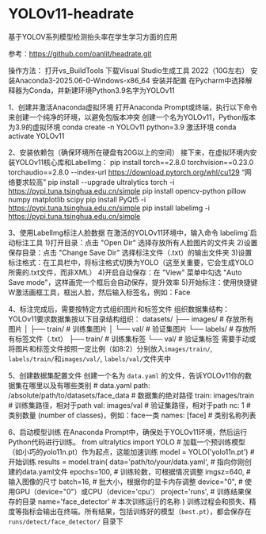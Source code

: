 # YOLOv11-headrate
基于YOLOV系列模型检测抬头率在学生学习方面的应用

参考：https://github.com/oanlit/headrate.git

操作方法：
  打开vs_BuildTools	下载Visual Studio生成工具 2022（10G左右）
  安装Anaconda3-2025.06-0-Windows-x86_64	安装并配置
  在Pycharm中选择解释器为Conda，并新建环境Python3.9名字为YOLOv11

1、创建并激活Anaconda虚拟环境
	打开Anaconda Prompt或终端，执行以下命令来创建一个纯净的环境，以避免包版本冲突
	创建一个名为YOLOv11，Python版本为3.9的虚拟环境
		conda create -n YOLOv11 python=3.9
	激活环境
		conda activate YOLOv11

2、安装依赖包（确保环境所在硬盘有20G以上的空间）
	接下来，在虚拟环境内安装YOLOv11核心库和LabelImg：
	pip install torch==2.8.0 torchvision==0.23.0 torchaudio==2.8.0 --index-url https://download.pytorch.org/whl/cu129	“网络要求较高”
	pip install --upgrade ultralytics torch -i https://pypi.tuna.tsinghua.edu.cn/simple
	pip install opencv-python pillow numpy matplotlib scipy
	pip install PyQt5 -i https://pypi.tuna.tsinghua.edu.cn/simple
	pip install labelimg -i https://pypi.tuna.tsinghua.edu.cn/simple

3、使用LabelImg标注人脸数据
	在激活的YOLOv11环境中，输入命令 labelimg`启动标注工具
		1)打开目录：点击 "Open Dir" 选择存放所有人脸图片的文件夹
		2)设置保存目录：点击 "Change Save Dir" 选择标注文件（.txt）的输出文件夹
		3)设置标注格式：在工具栏中，将标注格式切换为YOLO（这至关重要，它会生成YOLO所需的.txt文件，而非XML）
		4)开启自动保存：在 "View" 菜单中勾选 "Auto Save mode"，这样画完一个框后会自动保存，提升效率
		5)开始标注：使用快捷键W激活画框工具，框出人脸，然后输入标签名，例如：Face

4、标注完成后，需要按特定方式组织图片和标签文件
	组织数据集结构：
	    YOLOv11要求数据集按以下目录结构组织：
	    datasets/
	        ├── images/      # 存放所有图片
	        │   ├── train/   # 训练集图片
	        │   └── val/     # 验证集图片
	        └── labels/      # 存放所有标签文件（.txt）
	            ├── train/   # 训练集标签
	            └── val/     # 验证集标签
	    需要手动或将图片和标签文件按照一定比例（如8:2）分别放入`images/train/`, `labels/train/`和`images/val/`, `labels/val/`文件夹中

5、创建数据集配置文件
	    创建一个名为 `data.yaml` 的文件，告诉YOLOv11你的数据集在哪里以及有哪些类别
	    # data.yaml
	    path: /absolute/path/to/datasets/face_data  # 数据集的绝对路径
	    train: images/train  # 训练集路径，相对于path
	    val: images/val      # 验证集路径，相对于path
	    nc: 1                # 类别数量 (number of classes)，例如：face一类
	    names: [face]      # 类别名称列表

6、启动模型训练
	    在Anaconda Prompt中，确保处于YOLOv11环境，然后运行Python代码进行训练。
	    from ultralytics import YOLO
	    # 加载一个预训练模型（如小巧的yolo11n.pt）作为起点，这能加速训练
	    model = YOLO('yolo11n.pt')
	    # 开始训练
	    results = model.train(
	        data='path/to/your/data.yaml',  # 指向你刚创建的data.yaml文件
	        epochs=100,     # 训练轮数，可根据情况调整
	        imgsz=640,      # 输入图像的尺寸
	        batch=16,       # 批大小，根据你的显卡内存调整
	        device="0",       # 使用GPU（device="0"）或CPU（device='cpu'）
	        project='runs', # 训练结果保存的目录
	        name='face_detector'  # 本次训练运行的名称
	    )
	    训练过程会和损失、精度等指标会输出在终端。所有结果，包括训练好的模型（`best.pt`），都会保存在 `runs/detect/face_detector/` 目录下
